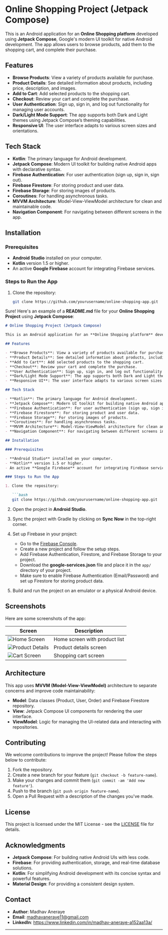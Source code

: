 # Online Shopping Project (Jetpack Compose)

This is an Android application for an **Online Shopping platform** developed using **Jetpack Compose**, Google's modern UI toolkit for native Android development. The app allows users to browse products, add them to the shopping cart, and complete their purchase.

## Features

- **Browse Products**: View a variety of products available for purchase.
- **Product Details**: See detailed information about products, including price, description, and images.
- **Add to Cart**: Add selected products to the shopping cart.
- **Checkout**: Review your cart and complete the purchase.
- **User Authentication**: Sign up, sign in, and log out functionality for managing user accounts.
- **Dark/Light Mode Support**: The app supports both Dark and Light themes using Jetpack Compose’s theming capabilities.
- **Responsive UI**: The user interface adapts to various screen sizes and orientations.

## Tech Stack

- **Kotlin**: The primary language for Android development.
- **Jetpack Compose**: Modern UI toolkit for building native Android apps with declarative syntax.
- **Firebase Authentication**: For user authentication (sign up, sign in, sign out).
- **Firebase Firestore**: For storing product and user data.
- **Firebase Storage**: For storing images of products.
- **Coroutines**: For handling asynchronous tasks.
- **MVVM Architecture**: Model-View-ViewModel architecture for clean and maintainable code.
- **Navigation Component**: For navigating between different screens in the app.

## Installation

### Prerequisites

- **Android Studio** installed on your computer.
- **Kotlin** version 1.5 or higher.
- An active **Google Firebase** account for integrating Firebase services.

### Steps to Run the App

1. Clone the repository:

   ```bash
   git clone https://github.com/yourusername/online-shopping-app.git
Sure! Here's an example of a **README.md** file for your **Online Shopping Project** using **Jetpack Compose**:

```markdown
# Online Shopping Project (Jetpack Compose)

This is an Android application for an **Online Shopping platform** developed using **Jetpack Compose**, Google's modern UI toolkit for native Android development. The app allows users to browse products, add them to the shopping cart, and complete their purchase.

## Features

- **Browse Products**: View a variety of products available for purchase.
- **Product Details**: See detailed information about products, including price, description, and images.
- **Add to Cart**: Add selected products to the shopping cart.
- **Checkout**: Review your cart and complete the purchase.
- **User Authentication**: Sign up, sign in, and log out functionality for managing user accounts.
- **Dark/Light Mode Support**: The app supports both Dark and Light themes using Jetpack Compose’s theming capabilities.
- **Responsive UI**: The user interface adapts to various screen sizes and orientations.

## Tech Stack

- **Kotlin**: The primary language for Android development.
- **Jetpack Compose**: Modern UI toolkit for building native Android apps with declarative syntax.
- **Firebase Authentication**: For user authentication (sign up, sign in, sign out).
- **Firebase Firestore**: For storing product and user data.
- **Firebase Storage**: For storing images of products.
- **Coroutines**: For handling asynchronous tasks.
- **MVVM Architecture**: Model-View-ViewModel architecture for clean and maintainable code.
- **Navigation Component**: For navigating between different screens in the app.

## Installation

### Prerequisites

- **Android Studio** installed on your computer.
- **Kotlin** version 1.5 or higher.
- An active **Google Firebase** account for integrating Firebase services.

### Steps to Run the App

1. Clone the repository:

   ```bash
   git clone https://github.com/yourusername/online-shopping-app.git
   ```

2. Open the project in **Android Studio**.

3. Sync the project with Gradle by clicking on **Sync Now** in the top-right corner.

4. Set up Firebase in your project:
   - Go to the [Firebase Console](https://console.firebase.google.com/).
   - Create a new project and follow the setup steps.
   - Add Firebase Authentication, Firestore, and Firebase Storage to your project.
   - Download the **google-services.json** file and place it in the `app/` directory of your project.
   - Make sure to enable Firebase Authentication (Email/Password) and set up Firestore for storing product data.

5. Build and run the project on an emulator or a physical Android device.

## Screenshots

Here are some screenshots of the app:

| Screen               | Description                         |
| -------------------- | ----------------------------------- |
| ![Home Screen](assets/screenshots/home.png)  | Home screen with product list      |
| ![Product Details](assets/screenshots/product_details.png) | Product details screen            |
| ![Cart Screen](assets/screenshots/cart.png) | Shopping cart screen              |

## Architecture

This app uses **MVVM (Model-View-ViewModel)** architecture to separate concerns and improve code maintainability:

- **Model**: Data classes (Product, User, Order) and Firebase Firestore repository.
- **View**: Jetpack Compose UI components for rendering the user interface.
- **ViewModel**: Logic for managing the UI-related data and interacting with repositories.

## Contributing

We welcome contributions to improve the project! Please follow the steps below to contribute:

1. Fork the repository.
2. Create a new branch for your feature (`git checkout -b feature-name`).
3. Make your changes and commit them (`git commit -am 'Add new feature'`).
4. Push to the branch (`git push origin feature-name`).
5. Open a Pull Request with a description of the changes you've made.

## License

This project is licensed under the MIT License - see the [LICENSE](LICENSE) file for details.

## Acknowledgments

- **Jetpack Compose**: For building native Android UIs with less code.
- **Firebase**: For providing authentication, storage, and real-time database solutions.
- **Kotlin**: For simplifying Android development with its concise syntax and powerful features.
- **Material Design**: For providing a consistent design system.

## Contact

- **Author**: Madhav Aneraye
- **Email**: madhavaneraye11@gmail.com
- **LinkedIn**: https://www.linkedin.com/in/madhav-aneraye-a152aa13a/

---

